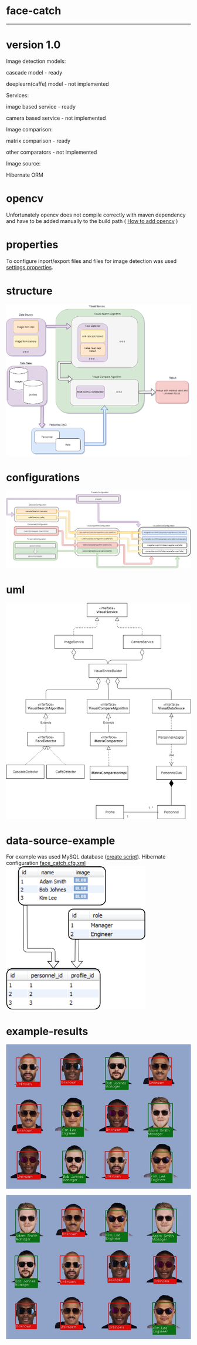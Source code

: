 # face-catch
---
# version 1.0
  <p>Image detection models:</p>
  <p>cascade model - ready</p>
  <p>deeplearn(caffe) model - not implemented</p>
  <p>Services:</p>
  <p>image based service - ready</p>
  <p>camera based service - not implemented</p>
  <p>Image comparison:</p>
  <p>matrix comparison - ready</p>
  <p>other comparators - not implemented</p>
  <p>Image source:</p>
  <p>Hibernate ORM</p>
 
# opencv
Unfortunately opencv does not compile correctly with maven dependency and have to be added manually to the build path
( <a target="_blank" href="https://docs.opencv.org/2.4/doc/tutorials/introduction/java_eclipse/java_eclipse.html#java-eclipse">How to add opencv</a> )
# properties
To configure inport/export files and files for image detection was used <a href="src/main/resources/settings.properties">settings.properties</a>.
# structure
<img src="README/struc_scheme.png"></img>
# configurations
<img src="README/config2.png"></img>
# uml
<img src="README/uml.png"></img>
# data-source-example
For example was used MySQL database (<a href="src/main/resources/create_db.sql">create script</a>).
Hibernate configuration <a href="src/main/resources/face_catch.cfg.xml">face_catch.cfg.xml</a>
<img src="README/db.png"></img>
# example-results
<img src="src/main/resources/test1/output.jpg"></img>
<p></p>
<img src="src/main/resources/test2/output.jpg"></img>


